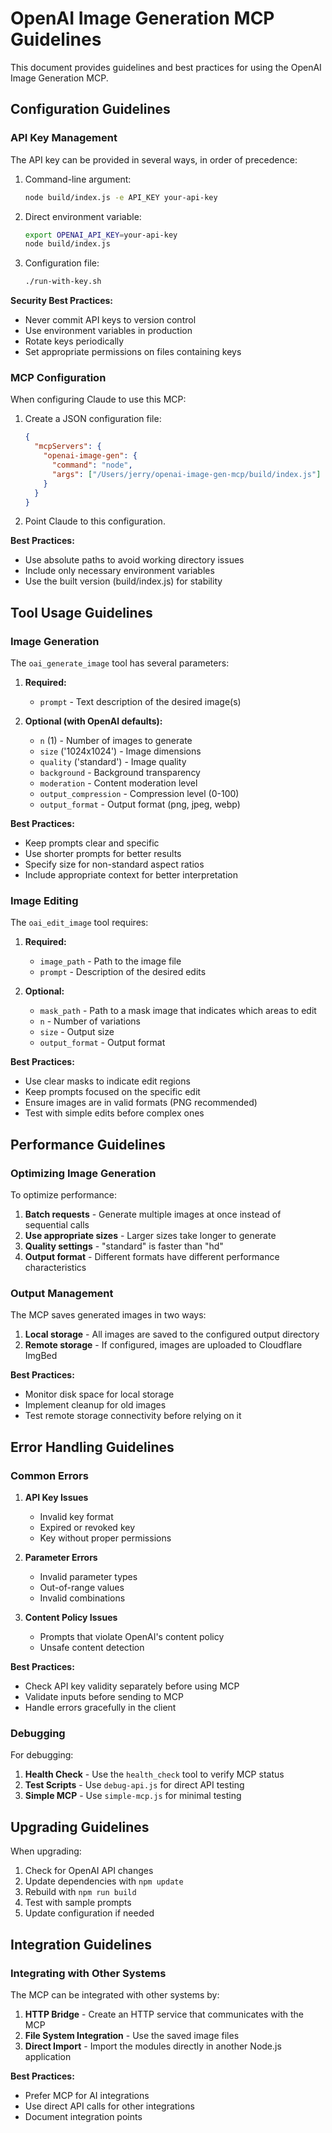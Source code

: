 # OpenAI Image Generation MCP Guidelines

This document provides guidelines and best practices for using the OpenAI Image Generation MCP.

## Configuration Guidelines

### API Key Management

The API key can be provided in several ways, in order of precedence:

1. Command-line argument:
   ```bash
   node build/index.js -e API_KEY your-api-key
   ```

2. Direct environment variable:
   ```bash
   export OPENAI_API_KEY=your-api-key
   node build/index.js
   ```

3. Configuration file:
   ```bash
   ./run-with-key.sh
   ```

**Security Best Practices:**
- Never commit API keys to version control
- Use environment variables in production
- Rotate keys periodically
- Set appropriate permissions on files containing keys

### MCP Configuration

When configuring Claude to use this MCP:

1. Create a JSON configuration file:
   ```json
   {
     "mcpServers": {
       "openai-image-gen": {
         "command": "node",
         "args": ["/Users/jerry/openai-image-gen-mcp/build/index.js"]
       }
     }
   }
   ```

2. Point Claude to this configuration.

**Best Practices:**
- Use absolute paths to avoid working directory issues
- Include only necessary environment variables
- Use the built version (build/index.js) for stability

## Tool Usage Guidelines

### Image Generation

The `oai_generate_image` tool has several parameters:

1. **Required:**
   - `prompt` - Text description of the desired image(s)

2. **Optional (with OpenAI defaults):**
   - `n` (1) - Number of images to generate
   - `size` ('1024x1024') - Image dimensions
   - `quality` ('standard') - Image quality
   - `background` - Background transparency
   - `moderation` - Content moderation level
   - `output_compression` - Compression level (0-100)
   - `output_format` - Output format (png, jpeg, webp)

**Best Practices:**
- Keep prompts clear and specific
- Use shorter prompts for better results
- Specify size for non-standard aspect ratios
- Include appropriate context for better interpretation

### Image Editing

The `oai_edit_image` tool requires:

1. **Required:**
   - `image_path` - Path to the image file
   - `prompt` - Description of the desired edits

2. **Optional:**
   - `mask_path` - Path to a mask image that indicates which areas to edit
   - `n` - Number of variations
   - `size` - Output size
   - `output_format` - Output format

**Best Practices:**
- Use clear masks to indicate edit regions
- Keep prompts focused on the specific edit
- Ensure images are in valid formats (PNG recommended)
- Test with simple edits before complex ones

## Performance Guidelines

### Optimizing Image Generation

To optimize performance:

1. **Batch requests** - Generate multiple images at once instead of sequential calls
2. **Use appropriate sizes** - Larger sizes take longer to generate
3. **Quality settings** - "standard" is faster than "hd"
4. **Output format** - Different formats have different performance characteristics

### Output Management

The MCP saves generated images in two ways:

1. **Local storage** - All images are saved to the configured output directory
2. **Remote storage** - If configured, images are uploaded to Cloudflare ImgBed

**Best Practices:**
- Monitor disk space for local storage
- Implement cleanup for old images
- Test remote storage connectivity before relying on it

## Error Handling Guidelines

### Common Errors

1. **API Key Issues**
   - Invalid key format
   - Expired or revoked key
   - Key without proper permissions

2. **Parameter Errors**
   - Invalid parameter types
   - Out-of-range values
   - Invalid combinations

3. **Content Policy Issues**
   - Prompts that violate OpenAI's content policy
   - Unsafe content detection

**Best Practices:**
- Check API key validity separately before using MCP
- Validate inputs before sending to MCP
- Handle errors gracefully in the client

### Debugging

For debugging:

1. **Health Check** - Use the `health_check` tool to verify MCP status
2. **Test Scripts** - Use `debug-api.js` for direct API testing
3. **Simple MCP** - Use `simple-mcp.js` for minimal testing

## Upgrading Guidelines

When upgrading:

1. Check for OpenAI API changes
2. Update dependencies with `npm update`
3. Rebuild with `npm run build`
4. Test with sample prompts
5. Update configuration if needed

## Integration Guidelines

### Integrating with Other Systems

The MCP can be integrated with other systems by:

1. **HTTP Bridge** - Create an HTTP service that communicates with the MCP
2. **File System Integration** - Use the saved image files
3. **Direct Import** - Import the modules directly in another Node.js application

**Best Practices:**
- Prefer MCP for AI integrations
- Use direct API calls for other integrations
- Document integration points